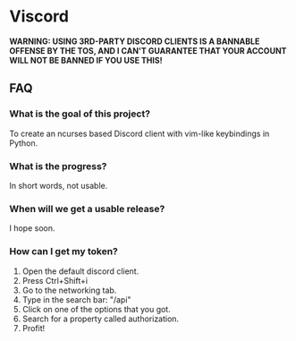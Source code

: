 # Viscord
**WARNING: USING 3RD-PARTY DISCORD CLIENTS IS A BANNABLE OFFENSE BY THE TOS, AND I CAN'T GUARANTEE THAT YOUR ACCOUNT WILL NOT BE BANNED IF YOU USE THIS!**

## FAQ

### What is the goal of this project?
To create an ncurses based Discord client with vim-like keybindings in Python.

### What is the progress?
In short words, not usable.

### When will we get a usable release?
I hope soon.

### How can I get my token?

1. Open the default discord client.
2. Press Ctrl+Shift+i
3. Go to the networking tab.
4. Type in the search bar: "/api"
5. Click on one of the options that you got.
6. Search for a property called authorization.
7. Profit!
